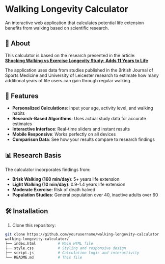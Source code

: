 # Walking Longevity Calculator

An interactive web application that calculates potential life extension benefits from walking based on scientific research.

## 📖 About

This calculator is based on the research presented in the article:  
**[Shocking Walking vs Exercise Longevity Study: Adds 11 Years to Life](https://healthiwellness.com/shocking-walking-vs-exercise-longevity-study-adds-11-years-to-life/)**

The application uses data from studies published in the British Journal of Sports Medicine and University of Leicester research to estimate how many additional years of life users can gain through regular walking.

## 🚀 Features

- **Personalized Calculations**: Input your age, activity level, and walking habits
- **Research-Based Algorithms**: Uses actual study data for accurate estimates
- **Interactive Interface**: Real-time sliders and instant results
- **Mobile Responsive**: Works perfectly on all devices
- **Comparison Data**: See how your results compare to research findings

## 📊 Research Basis

The calculator incorporates findings from:
- **Brisk Walking (160 min/day)**: 5+ years life extension
- **Light Walking (10 min/day)**: 0.9-1.4 years life extension
- **Moderate Exercise**: Risk of death halved
- **Population Studies**: General population over 40, inactive adults over 60

## 🛠️ Installation

1. Clone this repository:
```bash
git clone https://github.com/yourusername/walking-longevity-calculator.git
walking-longevity-calculator/
├── index.html          # Main HTML file
├── style.css           # Styling and responsive design
├── script.js           # Calculation logic and interactivity
└── README.md           # This file
